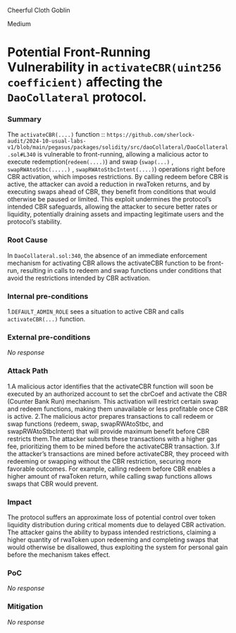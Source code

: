 Cheerful Cloth Goblin

Medium

# Potential Front-Running Vulnerability in `activateCBR(uint256 coefficient)` affecting the `DaoCollateral` protocol.

### Summary

The `activateCBR(....)` function :: `https://github.com/sherlock-audit/2024-10-usual-labs-v1/blob/main/pegasus/packages/solidity/src/daoCollateral/DaoCollateral.sol#L340`  is vulnerable to front-running, allowing a malicious actor to execute redemption(`redeem(....)`) and swap (`swap(...)` , `swapRWAtoStbc(.....)` , `swapRWAtoStbcIntent(....)`) operations right before CBR activation, which imposes restrictions. By calling redeem before CBR is active, the attacker can avoid a reduction in rwaToken returns, and by executing swaps ahead of CBR, they benefit from conditions that would otherwise be paused or limited. This exploit undermines the protocol’s intended CBR safeguards, allowing the attacker to secure better rates or liquidity, potentially draining assets and impacting legitimate users and the protocol’s stability.

### Root Cause

In `DaoCollateral.sol:340`, the absence of an immediate enforcement mechanism for activating CBR allows the activateCBR function to be front-run, resulting in calls to redeem and swap functions under conditions that avoid the restrictions intended by CBR activation.

### Internal pre-conditions

1.`DEFAULT_ADMIN_ROLE` sees a situation to active CBR and calls `activateCBR(...)` function.

### External pre-conditions

_No response_

### Attack Path

1.A malicious actor identifies that the activateCBR function will soon be executed by an authorized account to set the cbrCoef and activate the CBR (Counter Bank Run) mechanism. This activation will restrict certain swap and redeem functions, making them unavailable or less profitable once CBR is active.
2.The malicious actor prepares transactions to call redeem or swap functions (redeem, swap, swapRWAtoStbc, and swapRWAtoStbcIntent) that will provide maximum benefit before CBR restricts them.The attacker submits these transactions with a higher gas fee, prioritizing them to be mined before the activateCBR transaction.
3.If the attacker’s transactions are mined before activateCBR, they proceed with redeeming or swapping without the CBR restriction, securing more favorable outcomes. For example, calling redeem before CBR enables a higher amount of rwaToken return, while calling swap functions allows swaps that CBR would prevent.

### Impact

The protocol suffers an approximate loss of potential control over token liquidity distribution during critical moments due to delayed CBR activation. The attacker gains the ability to bypass intended restrictions, claiming a higher quantity of rwaToken upon redeeming and completing swaps that would otherwise be disallowed, thus exploiting the system for personal gain before the mechanism takes effect.

### PoC

_No response_

### Mitigation

_No response_